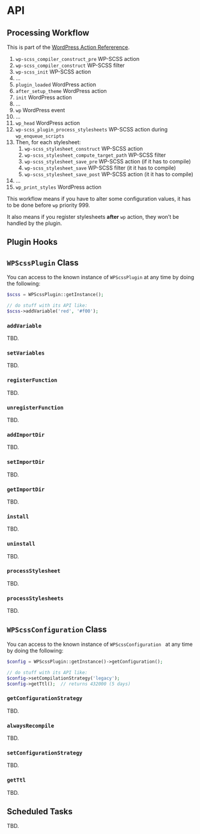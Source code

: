 # API

## Processing Workflow

This is part of the [WordPress Action Refererence](http://codex.wordpress.org/Plugin_API/Action_Reference).

1. `wp-scss_compiler_construct_pre` WP-SCSS action
1. `wp-scss_compiler_construct` WP-SCSS filter
1. `wp-scss_init` WP-SCSS action
1. …
1. `plugin_loaded` WordPress action
1. `after_setup_theme` WordPress action
1. `init` WordPress action
1. …
1. `wp` WordPress event
1. …
1. `wp_head` WordPress action
1. `wp-scss_plugin_process_stylesheets` WP-SCSS action during `wp_enqueue_scripts`
1. Then, for each stylesheet:
	1. `wp-scss_stylesheet_construct` WP-SCSS action
	1. `wp-scss_stylesheet_compute_target_path` WP-SCSS filter
	1. `wp-scss_stylesheet_save_pre` WP-SCSS action (if it has to compile)
	1. `wp-scss_stylesheet_save` WP-SCSS filter (it it has to compile)
	1. `wp-scss_stylesheet_save_post` WP-SCSS action (it it has to compile)
1. …
1. `wp_print_styles` WordPress action

This workflow means if you have to alter some configuration values, it has to be done before `wp` priority 999.

It also means if you register stylesheets **after** `wp` action, they won’t be handled by the plugin.

## Plugin Hooks

## `WPScssPlugin` Class

You can access to the known instance of `WPScssPlugin` at any time by doing the following:

```php
$scss = WPScssPlugin::getInstance();

// do stuff with its API like:
$scss->addVariable('red', '#f00');
```

### `addVariable`

TBD.

### `setVariables`

TBD.

### `registerFunction`

TBD.

### `unregisterFunction`

TBD.

### `addImportDir`

TBD.

### `setImportDir`

TBD.

### `getImportDir`

TBD.

### `install`

TBD.

### `uninstall`

TBD.

### `processStylesheet`

TBD.

### `processStylesheets`

TBD.

## `WPScssConfiguration` Class

You can access to the known instance of `WPScssConfiguration ` at any time by doing the following:

```php
$config = WPScssPlugin::getInstance()->getConfiguration();

// do stuff with its API like:
$config->setCompilationStrategy('legacy');
$config->getTtl();	// returns 432000 (5 days)
```

### `getConfigurationStrategy`

TBD.

### `alwaysRecompile`

TBD.

### `setConfigurationStrategy`

TBD.

### `getTtl`

TBD.

## Scheduled Tasks

TBD.
